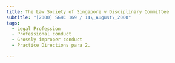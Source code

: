 ```yaml
---
title: The Law Society of Singapore v Disciplinary Committee 
subtitle: "[2000] SGHC 169 / 14\_August\_2000"
tags:
  - Legal Profession
  - Professional conduct
  - Grossly improper conduct
  - Practice Directions para 2.

---
```


